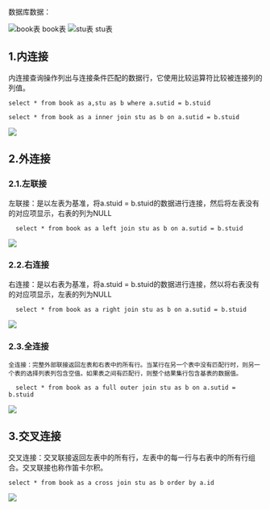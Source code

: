 数据库数据：

![book表](http://img.liutong.fun/031916444725632.png)
book表
![stu表](http://img.liutong.fun/20200119220156.png)
stu表

## 1.内连接
  内连接查询操作列出与连接条件匹配的数据行，它使用比较运算符比较被连接列的列值。
  ```
  select * from book as a,stu as b where a.sutid = b.stuid

  select * from book as a inner join stu as b on a.sutid = b.stuid
  ```
  ![](http://img.liutong.fun/20200119220358.png)
## 2.外连接
  ### 2.1.左联接
  左联接：是以左表为基准，将a.stuid = b.stuid的数据进行连接，然后将左表没有的对应项显示，右表的列为NULL
  ```
    select * from book as a left join stu as b on a.sutid = b.stuid
  ```
  ![](http://img.liutong.fun/20200119220426.png)
  ### 2.2.右连接
  右连接：是以右表为基准，将a.stuid = b.stuid的数据进行连接，然以将右表没有的对应项显示，左表的列为NULL
  ```
    select * from book as a right join stu as b on a.sutid = b.stuid
  ```
  ![](http://img.liutong.fun/20200119220504.png)
  ### 2.3.全连接
    全连接：完整外部联接返回左表和右表中的所有行。当某行在另一个表中没有匹配行时，则另一个表的选择列表列包含空值。如果表之间有匹配行，则整个结果集行包含基表的数据值。
  ```
    select * from book as a full outer join stu as b on a.sutid = b.stuid
  ```
  ![](http://img.liutong.fun/20200119220523.png)
## 3.交叉连接
  交叉连接：交叉联接返回左表中的所有行，左表中的每一行与右表中的所有行组合。交叉联接也称作笛卡尔积。
  ```
  select * from book as a cross join stu as b order by a.id
  ```
  ![](http://img.liutong.fun/20200119220547.png)
